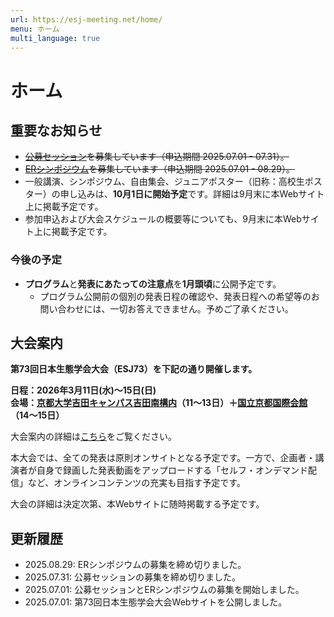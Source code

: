 ```yaml
---
url: https://esj-meeting.net/home/
menu: ホーム
multi_language: true
---
```


# ホーム

## 重要なお知らせ

- ~~[公募セッション](/opensession)を募集しています（申込期間 2025.07.01 - 07.31）。~~
- ~~[ERシンポジウム](/ersympo)を募集しています（申込期間 2025.07.01 - 08.29）。~~
- 一般講演、シンポジウム、自由集会、ジュニアポスター（旧称：高校生ポスター）の申し込みは、**10月1日に開始予定**です。詳細は9月末に本Webサイト上に掲載予定です。
- 参加申込および大会スケジュールの概要等についても、9月末に本Webサイト上に掲載予定です。

### 今後の予定

- **プログラム**と**発表にあたっての注意点**を**1月頭頃**に公開予定です。
    - プログラム公開前の個別の発表日程の確認や、発表日程への希望等のお問い合わせには、一切お答えできません。予めご了承ください。

## 大会案内

**第73回日本生態学会大会（ESJ73）を下記の通り開催します。**

**日程：2026年3月11日(水)〜15日(日)**  
**会場：[京都大学吉田キャンパス吉田南構内](https://maps.app.goo.gl/LHLBy3ZXNsiJq8bb6)（11～13日）＋[国立京都国際会館](https://maps.app.goo.gl/hutdNrXRaDugNpSy7)（14～15日）**

大会案内の詳細は[こちら](/about)をご覧ください。

本大会では、全ての発表は原則オンサイトとなる予定です。一方で、企画者・講演者が自身で録画した発表動画をアップロードする「セルフ・オンデマンド配信」など、オンラインコンテンツの充実も目指す予定です。

大会の詳細は決定次第、本Webサイトに随時掲載する予定です。

## 更新履歴

- 2025.08.29: ERシンポジウムの募集を締め切りました。
- 2025.07.31: 公募セッションの募集を締め切りました。
- 2025.07.01: 公募セッションとERシンポジウムの募集を開始しました。
- 2025.07.01: 第73回日本生態学会大会Webサイトを公開しました。
